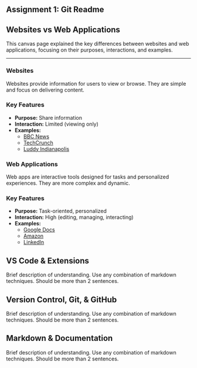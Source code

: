 ## Assignment 1: Git Readme

## Websites vs Web Applications

This canvas page explained the key differences between websites and web applications, focusing on their purposes, interactions, and examples.

---

### Websites
Websites provide information for users to view or browse. They are simple and focus on delivering content.

### Key Features
- **Purpose:** Share information
- **Interaction:** Limited (viewing only)
- **Examples:**
  - [BBC News](https://www.bbc.com)
  - [TechCrunch](https://techcrunch.com)
  - [Luddy Indianapolis](https://luddy.iupui.edu)

### Web Applications
Web apps are interactive tools designed for tasks and personalized experiences. They are more complex and dynamic.

### Key Features
- **Purpose:** Task-oriented, personalized
- **Interaction:** High (editing, managing, interacting)
- **Examples:**
  - [Google Docs](https://docs.google.com)
  - [Amazon](https://www.amazon.com)
  - [LinkedIn](https://www.linkedin.com)


## VS Code & Extensions


Brief description of understanding. Use any combination of markdown techniques. Should be more than 2 sentences.

## Version Control, Git, & GitHub

Brief description of understanding. Use any combination of markdown techniques. Should be more than 2 sentences.

## Markdown & Documentation

Brief description of understanding. Use any combination of markdown techniques. Should be more than 2 sentences.
